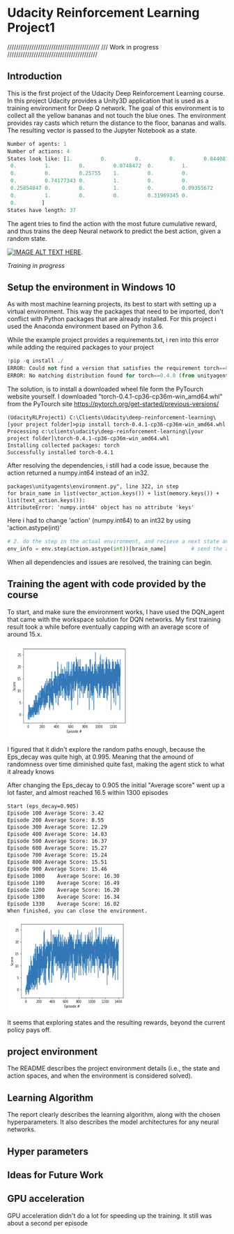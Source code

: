 # Udacity Reinforcement Learning Project1

//////////////////////////////////////////
/// Work in progress
/////////////////////////////////////////

## Introduction 

This is the first project of the Udacity Deep Reinforcement Learning course. In this project Udacity provides a Unity3D application that is used as a training environment for Deep Q network. The goal of this environment is to collect all the yellow bananas and not touch the blue ones. The environment provides ray casts which return the distance to the floor, bananas and walls. The resulting vector is passed to the Jupyter Notebook as a state.

```python
Number of agents: 1
Number of actions: 4
States look like: [1.         0.         0.         0.         0.84408134 0.
 0.         1.         0.         0.0748472  0.         1.
 0.         0.         0.25755    1.         0.         0.
 0.         0.74177343 0.         1.         0.         0.
 0.25854847 0.         0.         1.         0.         0.09355672
 0.         1.         0.         0.         0.31969345 0.
 0.        ]
States have length: 37
```

The agent tries to find the action with the most future cumulative reward, and thus trains the deep Neural network to predict the best action, given a random state.

[![IMAGE ALT TEXT HERE](https://img.youtube.com/vi/fbF0UsxEx5Y/0.jpg)](https://www.youtube.com/watch?v=fbF0UsxEx5Y). 

*Training in progress*

## Setup the environment in Windows 10

As with most machine learning projects, its best to start with setting up a virtual environment. This way the packages that need to be imported, don't conflict with Python packages that are already installed. For this project i used the Anaconda environment based on Python 3.6. 

While the example project provides a requirements.txt, i ren into this error while adding the required packages to your project

```python
!pip -q install ./
ERROR: Could not find a version that satisfies the requirement torch==0.4.0 (from unityagents==0.4.0) (from versions: 0.1.2, 0.1.2.post1, 0.1.2.post2)
ERROR: No matching distribution found for torch==0.4.0 (from unityagents==0.4.0)
```

The solution, is to install a downloaded wheel file form the PyTourch website yourself. I downloaded "torch-0.4.1-cp36-cp36m-win_amd64.whl" from the PyTourch site https://pytorch.org/get-started/previous-versions/

```
(UdacityRLProject1) C:\Clients\Udacity\deep-reinforcement-learning\[your project folder]>pip install torch-0.4.1-cp36-cp36m-win_amd64.whl
Processing c:\clients\udacity\deep-reinforcement-learning\[your project folder]\torch-0.4.1-cp36-cp36m-win_amd64.whl
Installing collected packages: torch
Successfully installed torch-0.4.1
```

After resolving the dependencies, i still had a code issue, because the action returned a numpy.int64 instead of an in32.

```
packages\unityagents\environment.py", line 322, in step
for brain_name in list(vector_action.keys()) + list(memory.keys()) + list(text_action.keys()):
AttributeError: 'numpy.int64' object has no attribute 'keys'
```

Here i had to change 'action' (numpy.int64) to an int32 by using 'action.astype(int)'

```Python
# 2. do the step in the actual environment, and recieve a next state and reward
env_info = env.step(action.astype(int))[brain_name]        # send the action to the environment
```

When all dependencies and issues are resolved, the training can begin.

## Training the agent with code provided by the course

To start, and make sure the environment works, I have used the DQN_agent that came with the workspace solution for DQN networks. My first training result took a while before eventually capping with an average score of around 15.x.

![alt text](https://github.com/fuzzballb/UdacityRFlearningProject1/blob/master/images/Eps_decay_0_995.PNG "Training with default epsilon decay")

I figured that it didn't explore the random paths enough, because the Eps_decay was quite high, at 0.995. Meaning that the amound of randomness over time diminished quite fast, making the agent stick to what it already knows 

After changing the Eps_decay to 0.905 the initial "Average score" went up a lot faster, and almost reached 16.5 within 1300 episodes

```
Start (eps_decay=0.905)
Episode 100	Average Score: 3.42
Episode 200	Average Score: 8.55
Episode 300	Average Score: 12.29
Episode 400	Average Score: 14.83
Episode 500	Average Score: 16.37
Episode 600	Average Score: 15.27
Episode 700	Average Score: 15.24
Episode 800	Average Score: 15.51
Episode 900	Average Score: 15.46
Episode 1000	Average Score: 16.30
Episode 1100	Average Score: 16.49
Episode 1200	Average Score: 16.20
Episode 1300	Average Score: 16.34
Episode 1330	Average Score: 16.02
When finished, you can close the environment.
```

![alt text](https://github.com/fuzzballb/UdacityRFlearningProject1/blob/master/images/Eps_decay_0_905.PNG "Training with diminished epsilon decay")

It seems that exploring states and the resulting rewards, beyond the current policy pays off.


## project environment

The README describes the project environment details (i.e., the state and action spaces, and when the environment is considered solved).

## Learning Algorithm

The report clearly describes the learning algorithm, along with the chosen hyperparameters. It also describes the model architectures for any neural networks.


## Hyper parameters




## Ideas for Future Work




## GPU acceleration

GPU acceleration didn't do a lot for speeding up the training. It still was about a second per episode






